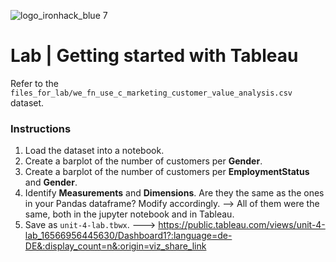 ![logo_ironhack_blue 7](https://user-images.githubusercontent.com/23629340/40541063-a07a0a8a-601a-11e8-91b5-2f13e4e6b441.png)

# Lab | Getting started with Tableau

Refer to the `files_for_lab/we_fn_use_c_marketing_customer_value_analysis.csv` dataset.

### Instructions

1. Load the dataset into a notebook.
2. Create a barplot of the number of customers per **Gender**.
3. Create a barplot of the number of customers per **EmploymentStatus** and **Gender**.
4. Identify **Measurements** and **Dimensions**. Are they the same as the ones in your Pandas dataframe? Modify accordingly. --> All of them were the same, both in the
jupyter notebook and in Tableau.
5. Save as `unit-4-lab.tbwx`.   ---> https://public.tableau.com/views/unit-4-lab_16566956445630/Dashboard1?:language=de-DE&:display_count=n&:origin=viz_share_link
